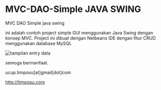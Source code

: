 MVC-DAO-Simple JAVA SWING
=========================

MVC DAO Simple java swing

ini adalah contoh project simple GUI menggunakan Java Swing dengan konsep MVC.
Project ini dibuat dengan Netbeans IDE dengan fitur CRUD menggunakan
database MySQL


![tampilan entry data](https://raw.github.com/ucuptimposu/MVC-DAO-Simple-Java-Swing/tree/master/screenshoot/1.png) 

semoga bermanfaat.

ucup.timposu[at]gmail[dot]com


http://timposu.com
